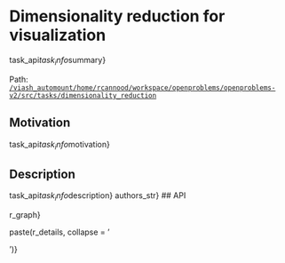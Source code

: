 # Dimensionality reduction for visualization

task_api$task_info$summary}

Path:
[`/viash_automount/home/rcannood/workspace/openproblems/openproblems-v2/src/tasks/dimensionality_reduction`](https://github.com/openproblems-bio/openproblems-v2/tree/main/src//viash_automount/home/rcannood/workspace/openproblems/openproblems-v2/src/tasks/dimensionality_reduction)

## Motivation

task_api$task_info$motivation}

## Description

task_api$task_info$description} authors_str} \## API

r_graph}

paste(r_details, collapse = ’

’)}
